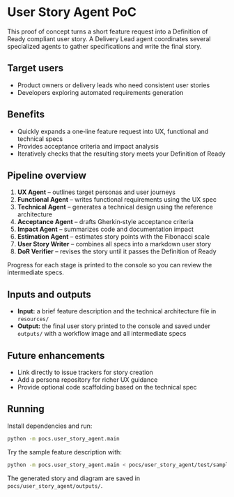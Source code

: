 # User Story Agent PoC

This proof of concept turns a short feature request into a Definition of Ready compliant user story. A Delivery Lead agent coordinates several specialized agents to gather specifications and write the final story.

## Target users
- Product owners or delivery leads who need consistent user stories
- Developers exploring automated requirements generation

## Benefits
- Quickly expands a one‑line feature request into UX, functional and technical specs
- Provides acceptance criteria and impact analysis
- Iteratively checks that the resulting story meets your Definition of Ready

## Pipeline overview
1. **UX Agent** – outlines target personas and user journeys
2. **Functional Agent** – writes functional requirements using the UX spec
3. **Technical Agent** – generates a technical design using the reference architecture
4. **Acceptance Agent** – drafts Gherkin‑style acceptance criteria
5. **Impact Agent** – summarizes code and documentation impact
6. **Estimation Agent** – estimates story points with the Fibonacci scale
7. **User Story Writer** – combines all specs into a markdown user story
8. **DoR Verifier** – revises the story until it passes the Definition of Ready

Progress for each stage is printed to the console so you can review the intermediate specs.

## Inputs and outputs
- **Input:** a brief feature description and the technical architecture file in `resources/`
- **Output:** the final user story printed to the console and saved under `outputs/` with a workflow image and all intermediate specs

## Future enhancements
- Link directly to issue trackers for story creation
- Add a persona repository for richer UX guidance
- Provide optional code scaffolding based on the technical spec

## Running
Install dependencies and run:

```bash
python -m pocs.user_story_agent.main
```

Try the sample feature description with:

```bash
python -m pocs.user_story_agent.main < pocs/user_story_agent/test/sample_input.txt
```

The generated story and diagram are saved in `pocs/user_story_agent/outputs/`.

